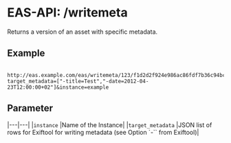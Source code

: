 #  EAS-API: /writemeta

Returns a version of an asset with specific metadata.

##  Example

~~~
 http://eas.example.com/eas/writemeta/123/f1d2d2f924e986ac86fdf7b36c94bcdf32beec15?target_metadata=["-title=Test","-date=2012-04-23T12:00:00+02"]&instance=example
~~~


##  Parameter


|---|---|
|`instance`          |Name of the Instance|
|`target_metadata`   |JSON list of rows for Exiftool for writing metadata (see Option `-`` from Exiftool)|

 

